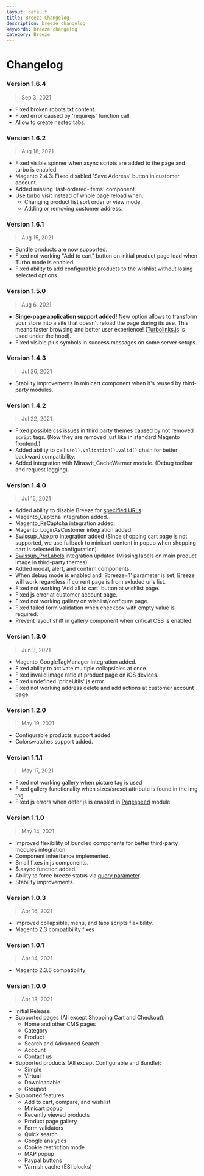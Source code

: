```yaml
---
layout: default
title: Breeze Changelog
description: breeze changelog
keywords: breeze changelog
category: Breeze
---
```


# Changelog

### Version 1.6.4

> Sep 3, 2021

 -  Fixed broken robots.txt content.
 -  Fixed error caused by 'requirejs' function call.
 -  Allow to create nested tabs.

### Version 1.6.2

> Aug 18, 2021

 -  Fixed visible spinner when async scripts are added to the page and turbo is enabled.
 -  Magento 2.4.3: Fixed disabled 'Save Address' button in customer account.
 -  Added missing 'last-ordered-items' component.
 -  Use turbo visit instead of whole page reload when:
    - Changing product list sort order or view mode.
    - Adding or removing customer address.

### Version 1.6.1

> Aug 15, 2021

 -  Bundle products are now supported.
 -  Fixed not working "Add to cart" button on initial product page load when Turbo mode is enabled.
 -  Fixed ability to add configurable products to the wishlist without losing selected options.

### Version 1.5.0

> Aug 6, 2021

 -  **Singe-page application support added!** [New option](/m2/extensions/breeze/configuration/)
    allows to transform your store into a site that doesn't reload the page during its use.
    This means faster browsing and better user experience!
    ([Turbolinks.js](https://github.com/turbolinks/turbolinks#turbolinks) is used under the hood).
 -  Fixed visible plus symbols in success messages on some server setups.

### Version 1.4.3

> Jul 26, 2021

 -  Stability improvements in minicart component when it's reused by third-party modules.

### Version 1.4.2

> Jul 22, 2021

 -  Fixed possible css issues in third party themes caused by not removed `script` tags.
    (Now they are removed just like in standard Magento frontend.)
 -  Added ability to call `$(el).validation().valid()` chain for better backward
    compatibility.
 -  Added integration with Mirasvit_CacheWarmer module. (Debug toolbar and request logging).

### Version 1.4.0

> Jul 15, 2021

 -  Added ability to disable Breeze for [specified URLs](/m2/extensions/breeze/configuration/).
 -  Magento_Captcha integration added.
 -  Magento_ReCaptcha integration added.
 -  Magento_LoginAsCustomer integration added.
 -  [Swissup_Ajaxpro](/m2/extensions/ajaxpro/) integration added (Since shopping
    cart page is not supported, we use fallback to minicart content in popup when
    shopping cart is selected in configuration).
 -  [Swissup_ProLabels](/m2/extensions/prolabels/) integration updated (Missing
    labels on main product image in third-party themes).
 -  Added modal, alert, and confirm components.
 -  When debug mode is enabled and '?breeze=1' parameter is set, Breeze will work
    regardless if current page is from exluded urls list.
 -  Fixed not working 'Add all to cart' button at wishlist page.
 -  Fixed js error at customer account page.
 -  Fixed not working gallery on wishlist/configure page.
 -  Fixed failed form validation when checkbox with empty value is required.
 -  Prevent layout shift in gallery component when critical CSS is enabled.

### Version 1.3.0

> Jun 3, 2021

 -  Magento_GoogleTagManager integration added.
 -  Fixed ability to activate multiple collapsibles at once.
 -  Fixed invalid image ratio at product page on iOS devices.
 -  Fixed undefined 'priceUtils' js error.
 -  Fixed not working address delete and add actions at customer account page.

### Version 1.2.0

> May 19, 2021

 -  Configurable products support added.
 -  Colorswatches support added.

### Version 1.1.1

> May 17, 2021

 -  Fixed not working gallery when picture tag is used
 -  Fixed gallery functionality when sizes/srcset attribute is found in the img tag
 -  Fixed js errors when defer js is enabled in [Pagespeed](/m2/extensions/pagespeed/) module

### Version 1.1.0

> May 14, 2021

 -  Improved flexibility of bundled components for better third-party modules integration.
 -  Component inheritance implemented.
 -  Small fixes in js components.
 -  $.async function added.
 -  Ability to force breeze status via [query parameter](/m2/extensions/breeze/configuration/).
 -  Stability improvements.

### Version 1.0.3

> Apr 16, 2021

 -  Improved collapsible, menu, and tabs scripts flexibility.
 -  Magento 2.3 compatibility fixes

### Version 1.0.1

> Apr 14, 2021

 -  Magento 2.3.6 compatibility

### Version 1.0.0

> Apr 13, 2021

 -  Initial Release.
 -  Supported pages (All except Shopping Cart and Checkout):
    - Home and other CMS pages
    - Category
    - Product
    - Search and Advanced Search
    - Account
    - Contact us
 -  Supported products (All except Configurable and Bundle):
    - Simple
    - Virtual
    - Downloadable
    - Grouped
 -  Supported features:
    - Add to cart, compare, and wishlist
    - Minicart popup
    - Recently viewed products
    - Product page gallery
    - Form validators
    - Quick search
    - Google analytics
    - Cookie restriction mode
    - MAP popup
    - Paypal buttons
    - Varnish cache (ESI blocks)
